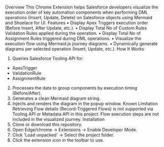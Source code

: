 Overview
This Chrome Extension helps Salesforce developers visualize the execution order of key automation components when performing DML operations (Insert, Update, Delete) on Salesforce objects using Mermaid and Shoelace for UI.
Features
•	Display Apex Triggers execution order (Before Insert, After Update, etc.).
•	Display Total No of Custom Rules Validation Rules applied during the operation.
•	Display Total No of Assignment Rules triggered during DML operations.
•	Visualize the execution flow using Mermaid.js journey diagrams.
•	Dynamically generate diagrams per selected operation (Insert, Update, etc.).
How It Works
1.	Queries Salesforce Tooling API for:
   - ApexTrigger
   - ValidationRule
   - AssignmentRule
2.	Processes the data to group components by execution timing (Before/After).
3.	Generates a clean Mermaid diagram string.
4.	Injects and renders the diagram in the popup window.
Known Limitation
Retrieving Flow details (Record-Triggered Flows) is not supported via Tooling API or Metadata API in this project.
Flow execution steps are not included in the visualized journey.
Installation
5.	Clone or download this repository.
6.	Open Edge/chrome → Extensions → Enable Developer Mode.
7.	Click 'Load unpacked' → Select the project folder.
8.	Click the extension icon in the toolbar to use.
